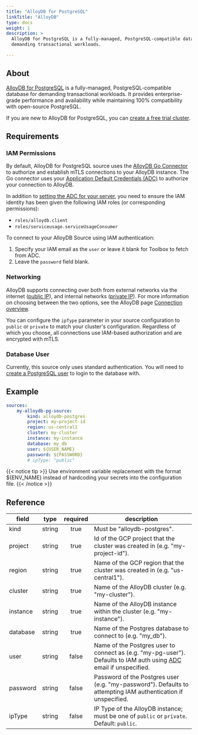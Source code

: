 ```yaml
---
title: "AlloyDB for PostgreSQL"
linkTitle: "AlloyDB"
type: docs
weight: 1
description: >
  AlloyDB for PostgreSQL is a fully-managed, PostgreSQL-compatible database for 
  demanding transactional workloads.

---
```


## About

[AlloyDB for PostgreSQL][alloydb-docs] is a fully-managed, PostgreSQL-compatible
database for demanding transactional workloads. It provides enterprise-grade
performance and availability while maintaining 100% compatibility with
open-source PostgreSQL.

If you are new to AlloyDB for PostgreSQL, you can [create a free trial
cluster][alloydb-free-trial].

[alloydb-docs]: https://cloud.google.com/alloydb/docs
[alloydb-free-trial]: https://cloud.google.com/alloydb/docs/create-free-trial-cluster

## Requirements

### IAM Permissions

By default, AlloyDB for PostgreSQL source uses the [AlloyDB Go
Connector][alloydb-go-conn] to authorize and establish mTLS connections to your
AlloyDB instance. The Go connector uses your [Application Default Credentials
(ADC)][adc] to authorize your connection to AlloyDB.

In addition to [setting the ADC for your server][set-adc], you need to ensure
the IAM identity has been given the following IAM roles (or corresponding
permissions):

- `roles/alloydb.client`
- `roles/serviceusage.serviceUsageConsumer`

To connect to your AlloyDB Source using IAM authentication:

1. Specify your IAM email as the `user` or leave it blank for Toolbox to fetch from ADC.
2. Leave the `password` field blank.

[alloydb-go-conn]: https://github.com/GoogleCloudPlatform/alloydb-go-connector
[adc]: https://cloud.google.com/docs/authentication#adc
[set-adc]: https://cloud.google.com/docs/authentication/provide-credentials-adc

### Networking

AlloyDB supports connecting over both from external networks via the internet
([public IP][public-ip]), and internal networks ([private IP][private-ip]).
For more information on choosing between the two options, see the AlloyDB page
[Connection overview][conn-overview].

You can configure the `ipType` parameter in your source configuration to
`public` or `private` to match your cluster's configuration. Regardless of which
you choose, all connections use IAM-based authorization and are encrypted with
mTLS.

[private-ip]: https://cloud.google.com/alloydb/docs/private-ip
[public-ip]: https://cloud.google.com/alloydb/docs/connect-public-ip
[conn-overview]: https://cloud.google.com/alloydb/docs/connection-overview

### Database User

Currently, this source only uses standard authentication. You will need to [create
a PostgreSQL user][alloydb-users] to login to the database with.

[alloydb-users]: https://cloud.google.com/alloydb/docs/database-users/about

## Example

```yaml
sources:
    my-alloydb-pg-source:
        kind: alloydb-postgres
        project: my-project-id
        region: us-central1
        cluster: my-cluster
        instance: my-instance
        database: my_db
        user: ${USER_NAME}
        password: ${PASSWORD}
        # ipType: "public"
```

{{< notice tip >}}
Use environment variable replacement with the format ${ENV_NAME}
instead of hardcoding your secrets into the configuration file.
{{< /notice >}}

## Reference

| **field** | **type** | **required** | **description**                                                                                                          |
|-----------|:--------:|:------------:|--------------------------------------------------------------------------------------------------------------------------|
| kind      |  string  |     true     | Must be "alloydb-postgres".                                                                                              |
| project   |  string  |     true     | Id of the GCP project that the cluster was created in (e.g. "my-project-id").                                            |
| region    |  string  |     true     | Name of the GCP region that the cluster was created in (e.g. "us-central1").                                             |
| cluster   |  string  |     true     | Name of the AlloyDB cluster (e.g. "my-cluster").                                                                         |
| instance  |  string  |     true     | Name of the AlloyDB instance within the cluster (e.g. "my-instance").                                                    |
| database  |  string  |     true     | Name of the Postgres database to connect to (e.g. "my_db").                                                              |
| user      |  string  |    false     | Name of the Postgres user to connect as (e.g. "my-pg-user"). Defaults to IAM auth using [ADC][adc] email if unspecified. |
| password  |  string  |    false     | Password of the Postgres user (e.g. "my-password"). Defaults to attempting IAM authentication if unspecified.            |
| ipType    |  string  |    false     | IP Type of the AlloyDB instance; must be one of `public` or `private`. Default: `public`.                                |
